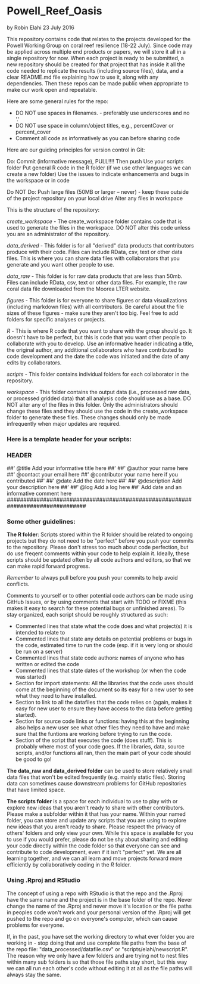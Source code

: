 # Powell_Reef_Oasis

by Robin Elahi
23 July 2016

This repository contains code that relates to the projects developed for the Powell Working Group on coral reef resilience (18-22 July). Since code may be applied across multiple end products or papers, we will store it all in a single repository for now. When each project is ready to be submitted, a new repository should be created for that project that has inside it all the code needed to replicate the results (including source files), data, and a clear README.md file explaining how to use it, along with any dependencies. Then these repos can be made public when appropriate to make our work open and repeatable.

Here are some general rules for the repo:

- DO NOT use spaces in filenames. - preferably use underscores and no '.'
- DO NOT use space in column/object titles, e.g., percentCover or percent_cover
- Comment all code as informatively as you can before sharing code

Here are our guiding principles for version control in Git:

Do:
Commit (informative message), PULL!!!! Then push
Use your scripts folder
Put general R code in the R folder (if we use other languages we can create a new folder)
Use the issues to indicate enhancements and bugs in the workspace or in code

Do NOT Do:
Push large files (50MB or larger – never) - keep these outside of the project repository on your local drive
Alter any files in workspace


This is the structure of the repository:

*create_workspace* - The create_workspace folder contains code that is used to generate the files in the workspace.  DO NOT alter this code unless you are an administrator of the repository.

*data_derived* - This folder is for all "derived" data products that contributors produce with their code.  Files can include RData, csv, text or other data files.  This is where you can share data files with collaborators that you generate and you want other people to use. 

*data_raw* - This folder is for raw data products that are less than 50mb.  Files can include RData, csv, text or other data files. For example, the raw coral data file downloaded from the Moorea LTER website. 

*figures* - This folder is for everyone to share figures or data visualizations (including markdown files) with all contributors. Be careful about the file sizes of these figures - make sure they aren't too big. Feel free to add folders for specific analyses or projects. 

*R* - This is where R code that you want to share with the group should go.  It doesn't have to be perfect, but this is code that you want other people to collaborate with you to develop.  Use an informative header indicating a title, the original author, any additional collaborators who have contributed to code development and the date the code was initiated and the date of any edits by collaborators.  

*scripts* - This folder contains individual folders for each collaborator in the repository.  

*workspace* - This folder contains the output data (i.e., processed raw data, or processed gridded data) that all analysis code should use as a base.  DO NOT alter any of the files in this folder.  Only the administrators should change these files and they should use the code in the create_workspace folder to generate these files.  These changes should only be made infrequently when major updates are required.  



### Here is a template header for your scripts:

### HEADER #####################################################################
##' @title Add your informative title here 
##'
##' @author your name here 
##' @contact your email here
##' @contributor your name here if you contributed
##' 
##' @date Add the date here
##' 
##' @description Add your description here
##' 
##' @log Add a log here
##' Add date and an informative comment here
################################################################################


### Some other guidelines:

**The R folder**: Scripts stored within the R folder should be related to ongoing projects but they do not need to be "perfect" before you push your commits to the repository. Please don't stress too much about code perfection, but do use freqent comments within your code to help explain it.  Ideally, these scripts should be updated often by all code authors and editors, so that we can make rapid forward progress. 

*Remember* to always pull before you push your commits to help avoid conflicts. 

Comments to yourself or to other potential code authors can be made using GitHub Issues, or by using comments that start with TODO or FIXME (this makes it easy to search for these potential bugs or unfinished areas). To stay organized, each script should be roughly structured as such:
 * Commented lines that state what the code does and what project(s) it is intended to relate to
 * Commented lines that state any details on potential problems or bugs in the code, estimated time to run the code (esp. if it is very long or should be run on a server)
 * Commented lines that state code authors: names of anyone who has written or edited the code   
 * Commented lines that state dates of the workshop (or when the code was started)
 * Section for import statements: All the libraries that the code uses should come at the beginning of the document so its easy for a new user to see what they need to have installed. 
 * Section to link to all the datafiles that the code relies on (again, makes it easy for new user to ensure they have access to the data before getting started).
 * Section for source code links or functions: having this at the beginning also helps a new user see what other files they need to have and make sure that the funtions are working before trying to run the code.
 * Section of the script that executes the code (does stuff). This is probably where most of your code goes. If the libraries, data, source scripts, and/or functions all ran, then the main part of your code should be good to go!

**The data_raw and data_derived folder** can be used to store relatively small data files that won't be edited frequently (e.g. mainly static files). Storing data can sometimes cause downstream problems for GitHub repositories that have limited space. 

**The scripts folder** is a space for each individual to use to play with or explore new ideas that you aren't ready to share with other contributors. Please make a subfolder within it that has your name. Within your named folder, you can store and update any scripts that you are using to explore new ideas that you aren't ready to share. Please respect the privacy of others' folders and only view your own. While this space is available for you to use if you would prefer, please do not be shy about sharing and editing your code directly within the code folder so that everyone can see and contribute to code development, even if it isn't "perfect" yet. We are all learning together, and we can all learn and move projects forward more efficiently by collaboratively coding in the *R* folder.  

### Using .Rproj and RStudio

The concept of using a repo with RStudio is that the repo and the .Rproj have the same name and the project is in the base folder of the repo.  Never change the name of the .Rproj and never move it's location or the file paths in peoples code won't work and your personal version of the .Rproj will get pushed to the repo and go on everyone's computer, which can cause problems for everyone.  

If, in the past, you have set the working directory to what ever folder you are working in - stop doing that and use complete file paths from the base of the repo file: "data_processed/datafile.csv" or "scripts/elahi/newscript.R". The reason why we only have a few folders and are trying not to nest files within many sub folders is so that those file paths stay short, but this way we can all run each other's code without editing it at all as the file paths will always stay the same.  


